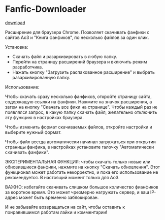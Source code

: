 # Fanfic-Downloader

[download](https://github.com/anareaty/Fanfic-Downloader/archive/master.zip)

Расширение для браузера Chrome. Позволяет скачивать фанфики с сайтов Ao3 и "Книга фанфиков", по несколько файлов за один клик.

Установка:
- Скачать файл и разархивировать в любую папку.
- Перейти на страницу расширений браузера и включить режим разработчика.
- Нажать кнопку "Загрузить распакованное расширение" и выбрать разархивированную папку.

Использование:

Чтобы скачать сразу несколько фанфиков, откройте страницу сайта, содержащую ссылки на фанфики. Нажмите на значок расширения, а затем на кнопку "Скачать все фики на странице". Чтобы каждый раз не появлялся запрос, в какую папку скачать файл, желательно отключить эту функцию в настройках браузера.

Чтобы изменить формат скачиваемых файлов, откройте настройки и выберите нужный формат.

Чтобы файл всегда автоматически начинал загружаться при открытии страницы фанфика, в настройках установите галочку "Автоматически скачивать фанфики".

ЭКСПЕРИМЕНТАЛЬНАЯ ФУНКЦИЯ: чтобы скачать только новые или обновившиеся фанфики, нажмите на кнопку "Скачать обновления". Этот функционал может работать некорректно, и пока его использование не рекомендуется. В настоящий момент только для Ao3.

ВАЖНО: избегайте скачивать слишком большое количество фианфиков за короткое время. Это может чрезмерно нагружать сервер, и ваш IP-адрес может быть временно заблокирован.

И не забывайте возвращаться на сайт, чтобы оставить к понравившимся работам лайки и комментарии!
